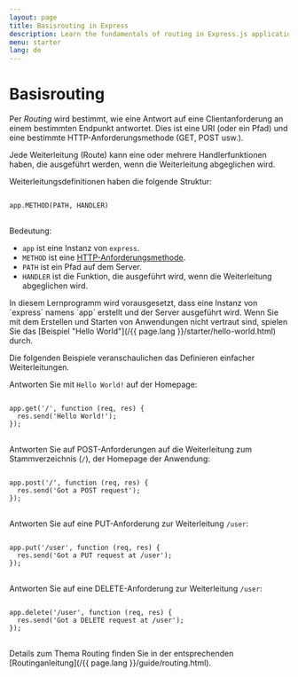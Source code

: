 ```yaml
---
layout: page
title: Basisrouting in Express
description: Learn the fundamentals of routing in Express.js applications, including how to define routes, handle HTTP methods, and create route handlers for your web server.
menu: starter
lang: de
---
```


# Basisrouting

Per *Routing* wird bestimmt, wie eine Antwort auf eine Clientanforderung an einem bestimmten Endpunkt antwortet. Dies ist eine URI (oder ein Pfad) und eine bestimmte HTTP-Anforderungsmethode (GET, POST usw.).

Jede Weiterleitung (Route) kann eine oder mehrere Handlerfunktionen haben, die ausgeführt werden, wenn die Weiterleitung abgeglichen wird.

Weiterleitungsdefinitionen haben die folgende Struktur:
<pre>
<code class="language-javascript" translate="no">
app.METHOD(PATH, HANDLER)
</code>
</pre>

Bedeutung:

- `app` ist eine Instanz von `express`.
- `METHOD` ist eine [HTTP-Anforderungsmethode](http://en.wikipedia.org/wiki/Hypertext_Transfer_Protocol).
- `PATH` ist ein Pfad auf dem Server.
- `HANDLER` ist die Funktion, die ausgeführt wird, wenn die Weiterleitung abgeglichen wird.

<div class="doc-box doc-notice" markdown="1">
In diesem Lernprogramm wird vorausgesetzt, dass eine Instanz von `express` namens `app` erstellt und der Server ausgeführt wird. Wenn Sie mit dem Erstellen und Starten von Anwendungen nicht vertraut sind, spielen Sie das [Beispiel "Hello World"](/{{ page.lang }}/starter/hello-world.html) durch.
</div>

Die folgenden Beispiele veranschaulichen das Definieren einfacher Weiterleitungen.

Antworten Sie mit `Hello World!` auf der Homepage:

<pre>
<code class="language-javascript" translate="no">
app.get('/', function (req, res) {
  res.send('Hello World!');
});
</code>
</pre>

Antworten Sie auf POST-Anforderungen auf die Weiterleitung zum Stammverzeichnis (`/`), der Homepage der Anwendung:

<pre>
<code class="language-javascript" translate="no">
app.post('/', function (req, res) {
  res.send('Got a POST request');
});
</code>
</pre>

Antworten Sie auf eine PUT-Anforderung zur Weiterleitung `/user`:

<pre>
<code class="language-javascript" translate="no">
app.put('/user', function (req, res) {
  res.send('Got a PUT request at /user');
});
</code>
</pre>

Antworten Sie auf eine DELETE-Anforderung zur Weiterleitung `/user`:

<pre>
<code class="language-javascript" translate="no">
app.delete('/user', function (req, res) {
  res.send('Got a DELETE request at /user');
});
</code>
</pre>

Details zum Thema Routing finden Sie in der entsprechenden [Routinganleitung](/{{ page.lang }}/guide/routing.html).
